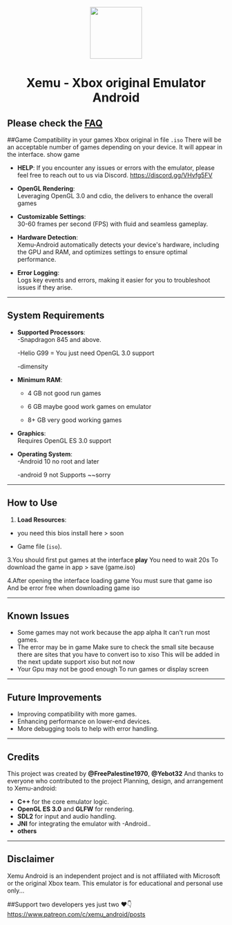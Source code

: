 <p align="center">
    <a href="https://github.com/dev-Ali2008/Xemu-android/blob/ff40b003f221712c45fbf7c61daa5e3bba668705/Xemu_android.png">
        <img height="120px" src="https://github.com/dev-Ali2008/Xemu-android/blob/ff40b003f221712c45fbf7c61daa5e3bba668705/Xemu_android.png" />
    </a>
</p>

<h1 align="center">Xemu - Xbox original Emulator Android</h1>

 Please check the [FAQ](https://xemu.app/docs/faq/)
---
##Game Compatibility
  in your games Xbox original in file `.iso` There will be an acceptable number of games depending on your device. It will appear in the interface. show game

- **HELP**:
If you encounter any issues or errors with the emulator,
please feel free to
reach out to us via Discord.
https://discord.gg/VHvfg5FV

- **OpenGL Rendering**:  
  Leveraging OpenGL 3.0 and cdio, the delivers to enhance the overall games
  
- **Customizable Settings**:  
30-60 frames per second (FPS) with fluid and seamless gameplay.

- **Hardware Detection**:  
  Xemu-Android automatically detects your device's hardware, including the GPU and RAM, and optimizes settings to ensure optimal performance.

- **Error Logging**:  
  Logs key events and errors, making it easier for you to troubleshoot issues if they arise.

---

## System Requirements

- **Supported Processors**:  
  -Snapdragon 845 and above.
   
  -Helio G99 = You just need OpenGL 3.0  support

  -dimensity
- **Minimum RAM**:
   - 4 GB  not good run games

   - 6 GB  maybe good work games on emulator 

   - 8+ GB very good working games

- **Graphics**:  
 Requires OpenGL ES 3.0 support

- **Operating System**:  
  -Android 10 no root and later

  -android 9 not Supports ~~sorry 
---

## How to Use

1. **Load Resources**:
- you need this bios install here > soon

- Game file (`iso`).

3.You should first put games at the interface **play** You need to wait 20s To download the game in app > save (game.iso)

4.After opening the interface loading game You must sure that game iso And be error free when downloading game iso 

---
## Known Issues

- Some games may not work because the app alpha It can't run most games. 
- The error may be in game Make sure to check the small site because there are sites that you have to convert iso to xiso This will be added in the next update support xiso but not now 
- Your Gpu may not be good enough To run games or display screen 

---

## Future Improvements

- Improving compatibility with more games.
- Enhancing performance on lower-end devices.
- More debugging tools to help with error handling.

---

## Credits

This project was created by **@FreePalestine1970**, **@Yebot32** And thanks to everyone who contributed to the project
Planning, design, and arrangement to Xemu-android:


- **C++** for the core emulator logic.
- **OpenGL ES 3.0** and **GLFW** for rendering.
- **SDL2** for input and audio handling.
- **JNI** for integrating the emulator with -Android..
- **others**
---

## Disclaimer

Xemu Android is an independent project and is not affiliated with Microsoft or the original Xbox team. This emulator is for educational and personal use only...

##Support two developers 
yes just two ❤️👇
https://www.patreon.com/c/xemu_android/posts
